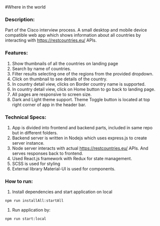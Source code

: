 #Where in the world

### Description:

Part of the Cisco interview process. A small desktop and mobile device compatible web app which shows information about 
all countries by interacting with https://restcountries.eu/ APIs.


### Features:
1. Show thumbnails of all the countries on landing page
1. Search by name of countries. 
1. Filter results selecting one of the regions from the provided dropdown.
1. Click on thumbnail to see details of the country.
1. In country detail view, clicks on Border country name is supported.
1. In country detail view, click on Home button to go back to landing page.
1. All pages are responsive to screen size.
1. Dark and Light theme support. Theme Toggle button is located at top right corner of app in the header bar.


### Technical Specs:
1. App is divided into frontend and backend parts, included in same repo but in different folders.
1. Backend server is written in Nodejs which uses express.js to create server instance.
1. Node server interacts with actual https://restcountries.eu/ APIs. And serves responses back to frontend. 
1. Used React.js framework with Redux for state management.
1. SCSS is used for styling
1. External library Material-UI is used for components.


### How to run:
1. Install dependencies and start application on local
```bash
npm run installAll:startAll
```

1. Run application by:
```bash
npm run start:local
```
 